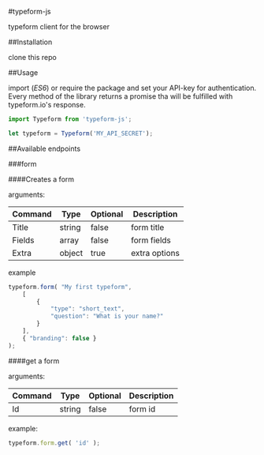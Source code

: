 #typeform-js

typeform client for the browser

##Installation

clone this repo

##Usage

import (*ES6*) or require the package and set your API-key for authentication.
Every method of the library returns a promise tha will be fulfilled with
typeform.io's response.

```javascript
import Typeform from 'typeform-js';

let typeform = Typeform('MY_API_SECRET');
```

##Available endpoints

###form

####Creates a form

arguments:

| Command | Type | Optional | Description |
| --- | --- | --- | --- |
| Title  | string | false | form title |
| Fields | array  | false | form fields |
| Extra  | object | true | extra options |

example

```javascript
typeform.form( "My first typeform",
    [
        {
            "type": "short_text",
            "question": "What is your name?"
        }
    ],
	{ "branding": false }
);
```

####get a form

arguments:

| Command | Type | Optional | Description |
| --- | --- | --- | --- |
| Id  | string | false | form id |

example:

```javascript
typeform.form.get( 'id' );
```